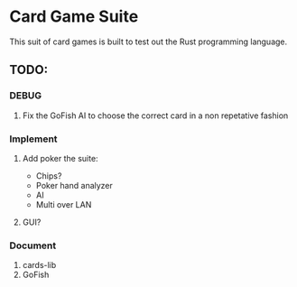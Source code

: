 # Card Game Suite
This suit of card games is built to test out the Rust programming language.


## TODO:

### DEBUG
1.  Fix the GoFish AI to choose the correct card in a non repetative fashion

### Implement
1. Add poker the suite: 
    * Chips?
    * Poker hand analyzer 
    * AI
    * Multi over LAN

2. GUI?

### Document
1. cards-lib
2. GoFish